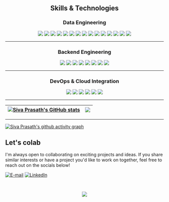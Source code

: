 <!-- <p align=center><img width=100% src=images/moon.gif></p> -->

## <p align="center">Skills & Technologies</p>

### <p align="center">Data Engineering</p>
<p align="center">
  <img src="https://img.shields.io/badge/Python-3776AB?style=flat-square&logo=python&logoColor=white"/>
  <img src="https://img.shields.io/badge/SQL-003B57?style=flat-square&logo=database&logoColor=white"/>
  <img src="https://img.shields.io/badge/PySpark-E25A1C?style=flat-square&logo=apachespark&logoColor=white"/>
  <img src="https://img.shields.io/badge/Databricks-FF6F00?style=flat-square&logo=databricks&logoColor=white"/>
  <img src="https://img.shields.io/badge/Delta_Lake-0052CC?style=flat-square"/>
  <img src="https://img.shields.io/badge/AWS_S3-569A31?style=flat-square&logo=amazon-aws&logoColor=white"/>
  <img src="https://img.shields.io/badge/AWS_Glue-FF9900?style=flat-square&logo=amazon-aws&logoColor=white"/>
  <img src="https://img.shields.io/badge/Google_Cloud_SQL-4285F4?style=flat-square&logo=googlecloud&logoColor=white"/>
  <img src="https://img.shields.io/badge/PostgreSQL-316192?style=flat-square&logo=postgresql&logoColor=white"/>
  <img src="https://img.shields.io/badge/Data_Modeling-0A66C2?style=flat-square"/>
  <img src="https://img.shields.io/badge/ETL_Design-0A66C2?style=flat-square"/>
  <img src="https://img.shields.io/badge/Data_Pipelines-0A66C2?style=flat-square"/>
  <img src="https://img.shields.io/badge/Performance_Optimization-0A66C2?style=flat-square"/>
  <img src="https://img.shields.io/badge/Data_Quality-0A66C2?style=flat-square"/>
  <img src="https://img.shields.io/badge/Data_Workflow_Automation-0A66C2?style=flat-square"/>
</p>

---

### <p align="center">Backend Engineering</p>
<p align="center">
  <img src="https://img.shields.io/badge/Python-3776AB?style=flat-square&logo=python&logoColor=white"/>
  <img src="https://img.shields.io/badge/Flask-000000?style=flat-square&logo=flask&logoColor=white"/>
  <img src="https://img.shields.io/badge/Flask_WTF-FF6F00?style=flat-square"/>
  <img src="https://img.shields.io/badge/WebSockets-0A66C2?style=flat-square"/>
  <img src="https://img.shields.io/badge/SQLAlchemy-316192?style=flat-square&logo=python&logoColor=white"/>
  <img src="https://img.shields.io/badge/pyodbc-007396?style=flat-square"/>
  <img src="https://img.shields.io/badge/pytest-ED1C24?style=flat-square"/>
  <img src="https://img.shields.io/badge/Alembic-7D4698?style=flat-square"/>
</p>

---

### <p align="center">DevOps & Cloud Integration</p>
<p align="center">
  <img src="https://img.shields.io/badge/CI/CD-0052CC?style=flat-square"/>
  <img src="https://img.shields.io/badge/Azure_Data_Factory-0078D4?style=flat-square&logo=microsoftazure&logoColor=white"/>
  <img src="https://img.shields.io/badge/Google_Cloud_Run-4285F4?style=flat-square&logo=googlecloud&logoColor=white"/>
  <img src="https://img.shields.io/badge/Cloud_Build-4285F4?style=flat-square&logo=googlecloud&logoColor=white"/>
  <img src="https://img.shields.io/badge/Cloud_Shell-4285F4?style=flat-square&logo=googlecloud&logoColor=white"/>
  <img src="https://img.shields.io/badge/Docker-2496ED?style=flat-square&logo=docker&logoColor=white"/>
</p>

---

| <a href="https://github.com/SivaPrasath26/github-readme-stats"><img align="center" src="https://github-readme-stats.vercel.app/api?username=SivaPrasath26&show_icons=true&include_all_commits=true&count_private=true&theme=dracula&hide_border=true&t=2025-10-12-2230" alt="Siva Prasath's GitHub stats" /></a> | <a href="https://github.com/SivaPrasath26/github-readme-stats"><img align="center" src="https://github-readme-stats.vercel.app/api/top-langs/?username=SivaPrasath26&layout=compact&theme=dracula&hide_border=true&t=2025-10-12-2230" /></a> |
| ------------- | ------------- |

---
[![Siva Prasath's github activity graph](https://github-readme-activity-graph.vercel.app/graph?username=SivaPrasath26&theme=github-compact)](https://github.com/SivaPrasath26/github-readme-activity-graph)

## Let's colab

I'm always open to collaborating on exciting projects and ideas. If you share similar interests or have a project you'd like to work on together, feel free to reach out on the socials below!

<p>
  <a href="mailto:sivaaprasath239@gmail.com"><img alt="E-mail" src="https://img.shields.io/badge/-Gmail-ea4335?style=flat-square&logo=Gmail&logoColor=white" /></a>
  <a href="https://linkedin.com/in/siva-prasath-26m" target="_blank"><img alt="LinkedIn" src="https://img.shields.io/badge/-LinkedIn-007ACC?style=flat-square&logo=linkedin&logoColor=white" />
</p>
<br>
 <p align="center">
  <img src="https://capsule-render.vercel.app/api?type=waving&color=gradient&height=80&section=footer"/>
</p>
<!-- ### <p align="center">Data Engineering</p>
<p align="center">
  <a href="your-repo-link">ETL-Pipeline</a><br/>
  Scalable ETL pipeline with Apache Airflow and Spark.
</p>
<p align="center">
  <a href="your-repo-link">Streaming-Analytics</a><br/>
  Real-time data ingestion and processing with Kafka and Spark.
</p>
<p align="center">
  <a href="your-repo-link">Data-Warehouse</a><br/>
  Automated schema creation and data loading in BigQuery.
</p>

